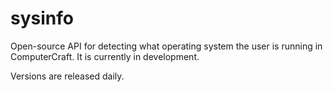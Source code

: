 # sysinfo
Open-source API for detecting what operating system the user is running in ComputerCraft. It is currently in development.

Versions are released daily.

